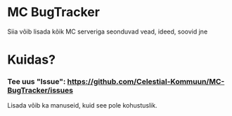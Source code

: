 # MC BugTracker

Siia võib lisada kõik MC serveriga seonduvad vead, ideed, soovid jne

# Kuidas?
### Tee uus "Issue": https://github.com/Celestial-Kommuun/MC-BugTracker/issues
Lisada võib ka manuseid, kuid see pole kohustuslik.

